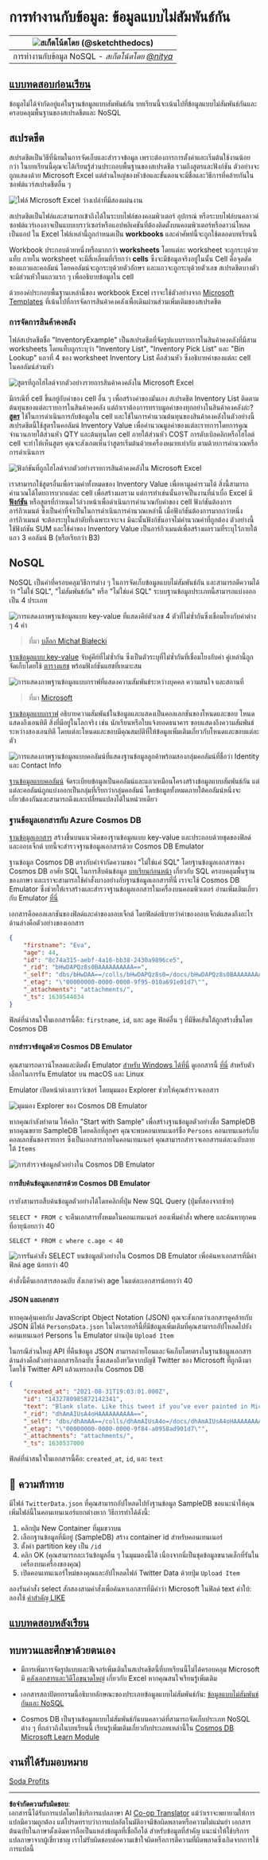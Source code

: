 <!--
CO_OP_TRANSLATOR_METADATA:
{
  "original_hash": "c182e87f9f80be7e7cdffc7b40bbfccf",
  "translation_date": "2025-09-05T21:25:32+00:00",
  "source_file": "2-Working-With-Data/06-non-relational/README.md",
  "language_code": "th"
}
-->
# การทำงานกับข้อมูล: ข้อมูลแบบไม่สัมพันธ์กัน

|![ สเก็ตโน้ตโดย [(@sketchthedocs)](https://sketchthedocs.dev) ](../../sketchnotes/06-NoSQL.png)|
|:---:|
|การทำงานกับข้อมูล NoSQL - _สเก็ตโน้ตโดย [@nitya](https://twitter.com/nitya)_ |

## [แบบทดสอบก่อนเรียน](https://ff-quizzes.netlify.app/en/ds/quiz/10)

ข้อมูลไม่ได้จำกัดอยู่แค่ในฐานข้อมูลแบบสัมพันธ์กัน บทเรียนนี้จะเน้นไปที่ข้อมูลแบบไม่สัมพันธ์กันและครอบคลุมพื้นฐานของสเปรดชีตและ NoSQL

## สเปรดชีต

สเปรดชีตเป็นวิธีที่นิยมในการจัดเก็บและสำรวจข้อมูล เพราะต้องการการตั้งค่าและเริ่มต้นใช้งานน้อยกว่า ในบทเรียนนี้คุณจะได้เรียนรู้ส่วนประกอบพื้นฐานของสเปรดชีต รวมถึงสูตรและฟังก์ชัน ตัวอย่างจะถูกแสดงด้วย Microsoft Excel แต่ส่วนใหญ่ของหัวข้อและขั้นตอนจะมีชื่อและวิธีการที่คล้ายกันในซอฟต์แวร์สเปรดชีตอื่น ๆ

![ไฟล์ Microsoft Excel ว่างเปล่าที่มีสองแผ่นงาน](../../../../2-Working-With-Data/06-non-relational/images/parts-of-spreadsheet.png)

สเปรดชีตเป็นไฟล์และสามารถเข้าถึงได้ในระบบไฟล์ของคอมพิวเตอร์ อุปกรณ์ หรือระบบไฟล์บนคลาวด์ ซอฟต์แวร์เองอาจเป็นแบบเบราว์เซอร์หรือแอปพลิเคชันที่ต้องติดตั้งบนคอมพิวเตอร์หรือดาวน์โหลดเป็นแอป ใน Excel ไฟล์เหล่านี้ถูกกำหนดเป็น **workbooks** และคำศัพท์นี้จะถูกใช้ตลอดบทเรียนนี้

Workbook ประกอบด้วยหนึ่งหรือมากกว่า **worksheets** โดยแต่ละ worksheet จะถูกระบุด้วยแท็บ ภายใน worksheet จะมีสี่เหลี่ยมที่เรียกว่า **cells** ซึ่งจะมีข้อมูลจริงอยู่ในนั้น Cell คือจุดตัดของแถวและคอลัมน์ โดยคอลัมน์จะถูกระบุด้วยตัวอักษร และแถวจะถูกระบุด้วยตัวเลข สเปรดชีตบางตัวจะมีส่วนหัวในแถวแรก ๆ เพื่ออธิบายข้อมูลใน cell

ด้วยองค์ประกอบพื้นฐานเหล่านี้ของ workbook Excel เราจะใช้ตัวอย่างจาก [Microsoft Templates](https://templates.office.com/) ที่เน้นไปที่การจัดการสินค้าคงคลังเพื่อเดินผ่านส่วนเพิ่มเติมของสเปรดชีต

### การจัดการสินค้าคงคลัง

ไฟล์สเปรดชีตชื่อ "InventoryExample" เป็นสเปรดชีตที่จัดรูปแบบรายการในสินค้าคงคลังที่มีสาม worksheets โดยแท็บถูกระบุว่า "Inventory List", "Inventory Pick List" และ "Bin Lookup" แถวที่ 4 ของ worksheet Inventory List คือส่วนหัว ซึ่งอธิบายค่าของแต่ละ cell ในคอลัมน์ส่วนหัว

![สูตรที่ถูกไฮไลต์จากตัวอย่างรายการสินค้าคงคลังใน Microsoft Excel](../../../../2-Working-With-Data/06-non-relational/images/formula-excel.png)

มีกรณีที่ cell ขึ้นอยู่กับค่าของ cell อื่น ๆ เพื่อสร้างค่าของมันเอง สเปรดชีต Inventory List ติดตามต้นทุนของแต่ละรายการในสินค้าคงคลัง แต่ถ้าเราต้องการทราบมูลค่าของทุกอย่างในสินค้าคงคลังล่ะ? [**สูตร**](https://support.microsoft.com/en-us/office/overview-of-formulas-34519a4e-1e8d-4f4b-84d4-d642c4f63263) ใช้ในการดำเนินการกับข้อมูลใน cell และใช้ในการคำนวณต้นทุนของสินค้าคงคลังในตัวอย่างนี้ สเปรดชีตนี้ใช้สูตรในคอลัมน์ Inventory Value เพื่อคำนวณมูลค่าของแต่ละรายการโดยการคูณจำนวนภายใต้ส่วนหัว QTY และต้นทุนโดย cell ภายใต้ส่วนหัว COST การดับเบิลคลิกหรือไฮไลต์ cell จะทำให้เห็นสูตร คุณจะสังเกตเห็นว่าสูตรเริ่มต้นด้วยเครื่องหมายเท่ากับ ตามด้วยการคำนวณหรือการดำเนินการ

![ฟังก์ชันที่ถูกไฮไลต์จากตัวอย่างรายการสินค้าคงคลังใน Microsoft Excel](../../../../2-Working-With-Data/06-non-relational/images/function-excel.png)

เราสามารถใช้สูตรอื่นเพื่อรวมค่าทั้งหมดของ Inventory Value เพื่อหามูลค่ารวมได้ สิ่งนี้สามารถคำนวณได้โดยการบวกแต่ละ cell เพื่อสร้างผลรวม แต่การทำเช่นนั้นอาจเป็นงานที่น่าเบื่อ Excel มี [**ฟังก์ชัน**](https://support.microsoft.com/en-us/office/sum-function-043e1c7d-7726-4e80-8f32-07b23e057f89) หรือสูตรที่กำหนดไว้ล่วงหน้าเพื่อดำเนินการคำนวณกับค่าของ cell ฟังก์ชันต้องการอาร์กิวเมนต์ ซึ่งเป็นค่าที่จำเป็นในการดำเนินการคำนวณเหล่านี้ เมื่อฟังก์ชันต้องการมากกว่าหนึ่งอาร์กิวเมนต์ จะต้องระบุในลำดับที่เฉพาะเจาะจง มิฉะนั้นฟังก์ชันอาจไม่คำนวณค่าที่ถูกต้อง ตัวอย่างนี้ใช้ฟังก์ชัน SUM และใช้ค่าของ Inventory Value เป็นอาร์กิวเมนต์เพื่อสร้างผลรวมที่ระบุไว้ภายใต้แถว 3 คอลัมน์ B (หรือเรียกว่า B3)

## NoSQL

NoSQL เป็นคำที่ครอบคลุมวิธีการต่าง ๆ ในการจัดเก็บข้อมูลแบบไม่สัมพันธ์กัน และสามารถตีความได้ว่า "ไม่ใช่ SQL", "ไม่สัมพันธ์กัน" หรือ "ไม่ใช่แค่ SQL" ระบบฐานข้อมูลประเภทนี้สามารถแบ่งออกเป็น 4 ประเภท

![การแสดงภาพฐานข้อมูลแบบ key-value ที่แสดงคีย์ตัวเลข 4 ตัวที่ไม่ซ้ำกันซึ่งเชื่อมโยงกับค่าต่าง ๆ 4 ค่า](../../../../2-Working-With-Data/06-non-relational/images/kv-db.png)
> ที่มา [บล็อก Michał Białecki](https://www.michalbialecki.com/2018/03/18/azure-cosmos-db-key-value-database-cloud/)

[ฐานข้อมูลแบบ key-value](https://docs.microsoft.com/en-us/azure/architecture/data-guide/big-data/non-relational-data#keyvalue-data-stores) จับคู่คีย์ที่ไม่ซ้ำกัน ซึ่งเป็นตัวระบุที่ไม่ซ้ำกันที่เชื่อมโยงกับค่า คู่เหล่านี้ถูกจัดเก็บโดยใช้ [ตารางแฮช](https://www.hackerearth.com/practice/data-structures/hash-tables/basics-of-hash-tables/tutorial/) พร้อมฟังก์ชันแฮชที่เหมาะสม

![การแสดงภาพฐานข้อมูลแบบกราฟที่แสดงความสัมพันธ์ระหว่างบุคคล ความสนใจ และสถานที่](../../../../2-Working-With-Data/06-non-relational/images/graph-db.png)
> ที่มา [Microsoft](https://docs.microsoft.com/en-us/azure/cosmos-db/graph/graph-introduction#graph-database-by-example)

[ฐานข้อมูลแบบกราฟ](https://docs.microsoft.com/en-us/azure/architecture/data-guide/big-data/non-relational-data#graph-data-stores) อธิบายความสัมพันธ์ในข้อมูลและแสดงเป็นคอลเลกชันของโหนดและขอบ โหนดแสดงถึงเอนทิตี สิ่งที่มีอยู่ในโลกจริง เช่น นักเรียนหรือใบแจ้งยอดธนาคาร ขอบแสดงถึงความสัมพันธ์ระหว่างสองเอนทิตี โดยแต่ละโหนดและขอบมีคุณสมบัติที่ให้ข้อมูลเพิ่มเติมเกี่ยวกับโหนดและขอบแต่ละตัว

![การแสดงภาพฐานข้อมูลแบบคอลัมน์ที่แสดงฐานข้อมูลลูกค้าพร้อมสองกลุ่มคอลัมน์ที่ชื่อว่า Identity และ Contact Info](../../../../2-Working-With-Data/06-non-relational/images/columnar-db.png)

[ฐานข้อมูลแบบคอลัมน์](https://docs.microsoft.com/en-us/azure/architecture/data-guide/big-data/non-relational-data#columnar-data-stores) จัดระเบียบข้อมูลเป็นคอลัมน์และแถวเหมือนโครงสร้างข้อมูลแบบสัมพันธ์กัน แต่แต่ละคอลัมน์ถูกแบ่งออกเป็นกลุ่มที่เรียกว่ากลุ่มคอลัมน์ โดยข้อมูลทั้งหมดภายใต้คอลัมน์หนึ่งจะเกี่ยวข้องกันและสามารถดึงและเปลี่ยนแปลงได้ในหน่วยเดียว

### ฐานข้อมูลเอกสารกับ Azure Cosmos DB

[ฐานข้อมูลเอกสาร](https://docs.microsoft.com/en-us/azure/architecture/data-guide/big-data/non-relational-data#document-data-stores) สร้างขึ้นบนแนวคิดของฐานข้อมูลแบบ key-value และประกอบด้วยชุดของฟิลด์และออบเจ็กต์ บทนี้จะสำรวจฐานข้อมูลเอกสารด้วย Cosmos DB Emulator

ฐานข้อมูล Cosmos DB ตรงกับคำจำกัดความของ "ไม่ใช่แค่ SQL" โดยฐานข้อมูลเอกสารของ Cosmos DB อาศัย SQL ในการสืบค้นข้อมูล [บทเรียนก่อนหน้า](../05-relational-databases/README.md) เกี่ยวกับ SQL ครอบคลุมพื้นฐานของภาษา และเราจะสามารถใช้คำสั่งบางอย่างกับฐานข้อมูลเอกสารที่นี่ เราจะใช้ Cosmos DB Emulator ซึ่งช่วยให้เราสร้างและสำรวจฐานข้อมูลเอกสารในเครื่องบนคอมพิวเตอร์ อ่านเพิ่มเติมเกี่ยวกับ Emulator [ที่นี่](https://docs.microsoft.com/en-us/azure/cosmos-db/local-emulator?tabs=ssl-netstd21)

เอกสารคือคอลเลกชันของฟิลด์และค่าของออบเจ็กต์ โดยฟิลด์อธิบายว่าค่าของออบเจ็กต์แสดงถึงอะไร ด้านล่างคือตัวอย่างของเอกสาร

```json
{
    "firstname": "Eva",
    "age": 44,
    "id": "8c74a315-aebf-4a16-bb38-2430a9896ce5",
    "_rid": "bHwDAPQz8s0BAAAAAAAAAA==",
    "_self": "dbs/bHwDAA==/colls/bHwDAPQz8s0=/docs/bHwDAPQz8s0BAAAAAAAAAA==/",
    "_etag": "\"00000000-0000-0000-9f95-010a691e01d7\"",
    "_attachments": "attachments/",
    "_ts": 1630544034
}
```

ฟิลด์ที่น่าสนใจในเอกสารนี้คือ: `firstname`, `id`, และ `age` ฟิลด์อื่น ๆ ที่มีขีดเส้นใต้ถูกสร้างขึ้นโดย Cosmos DB

#### การสำรวจข้อมูลด้วย Cosmos DB Emulator

คุณสามารถดาวน์โหลดและติดตั้ง Emulator [สำหรับ Windows ได้ที่นี่](https://aka.ms/cosmosdb-emulator) ดูเอกสารนี้ [ที่นี่](https://docs.microsoft.com/en-us/azure/cosmos-db/local-emulator?tabs=ssl-netstd21#run-on-linux-macos) สำหรับตัวเลือกในการรัน Emulator บน macOS และ Linux

Emulator เปิดหน้าต่างเบราว์เซอร์ โดยมุมมอง Explorer ช่วยให้คุณสำรวจเอกสาร

![มุมมอง Explorer ของ Cosmos DB Emulator](../../../../2-Working-With-Data/06-non-relational/images/cosmosdb-emulator-explorer.png)

หากคุณกำลังทำตาม ให้คลิก "Start with Sample" เพื่อสร้างฐานข้อมูลตัวอย่างชื่อ SampleDB หากคุณขยาย SampleDB โดยคลิกที่ลูกศร คุณจะพบคอนเทนเนอร์ชื่อ `Persons` คอนเทนเนอร์เก็บคอลเลกชันของรายการ ซึ่งเป็นเอกสารภายในคอนเทนเนอร์ คุณสามารถสำรวจเอกสารแต่ละฉบับภายใต้ `Items`

![การสำรวจข้อมูลตัวอย่างใน Cosmos DB Emulator](../../../../2-Working-With-Data/06-non-relational/images/cosmosdb-emulator-persons.png)

#### การสืบค้นข้อมูลเอกสารด้วย Cosmos DB Emulator

เรายังสามารถสืบค้นข้อมูลตัวอย่างได้โดยคลิกที่ปุ่ม New SQL Query (ปุ่มที่สองจากซ้าย)

`SELECT * FROM c` จะคืนเอกสารทั้งหมดในคอนเทนเนอร์ ลองเพิ่มคำสั่ง where และค้นหาทุกคนที่อายุน้อยกว่า 40

`SELECT * FROM c where c.age < 40`

![การรันคำสั่ง SELECT บนข้อมูลตัวอย่างใน Cosmos DB Emulator เพื่อค้นหาเอกสารที่มีค่าฟิลด์ age น้อยกว่า 40](../../../../2-Working-With-Data/06-non-relational/images/cosmosdb-emulator-persons-query.png)

คำสั่งนี้คืนเอกสารสองฉบับ สังเกตว่าค่า age ในแต่ละเอกสารน้อยกว่า 40

#### JSON และเอกสาร

หากคุณคุ้นเคยกับ JavaScript Object Notation (JSON) คุณจะสังเกตว่าเอกสารดูคล้ายกับ JSON มีไฟล์ `PersonsData.json` ในไดเรกทอรีนี้ที่มีข้อมูลเพิ่มเติมที่คุณสามารถอัปโหลดไปยังคอนเทนเนอร์ Persons ใน Emulator ผ่านปุ่ม `Upload Item`

ในกรณีส่วนใหญ่ API ที่คืนข้อมูล JSON สามารถถ่ายโอนและจัดเก็บโดยตรงในฐานข้อมูลเอกสาร ด้านล่างคือตัวอย่างเอกสารอีกฉบับ ซึ่งแสดงถึงทวีตจากบัญชี Twitter ของ Microsoft ที่ถูกดึงมาโดยใช้ Twitter API แล้วแทรกลงใน Cosmos DB

```json
{
    "created_at": "2021-08-31T19:03:01.000Z",
    "id": "1432780985872142341",
    "text": "Blank slate. Like this tweet if you’ve ever painted in Microsoft Paint before. https://t.co/cFeEs8eOPK",
    "_rid": "dhAmAIUsA4oHAAAAAAAAAA==",
    "_self": "dbs/dhAmAA==/colls/dhAmAIUsA4o=/docs/dhAmAIUsA4oHAAAAAAAAAA==/",
    "_etag": "\"00000000-0000-0000-9f84-a0958ad901d7\"",
    "_attachments": "attachments/",
    "_ts": 1630537000
```

ฟิลด์ที่น่าสนใจในเอกสารนี้คือ: `created_at`, `id`, และ `text`

## 🚀 ความท้าทาย

มีไฟล์ `TwitterData.json` ที่คุณสามารถอัปโหลดไปยังฐานข้อมูล SampleDB ขอแนะนำให้คุณเพิ่มไฟล์นี้ในคอนเทนเนอร์แยกต่างหาก วิธีการทำได้ดังนี้:

1. คลิกปุ่ม New Container ที่มุมขวาบน
1. เลือกฐานข้อมูลที่มีอยู่ (SampleDB) สร้าง container id สำหรับคอนเทนเนอร์
1. ตั้งค่า partition key เป็น `/id`
1. คลิก OK (คุณสามารถละเว้นข้อมูลอื่น ๆ ในมุมมองนี้ได้ เนื่องจากนี่เป็นชุดข้อมูลขนาดเล็กที่รันในเครื่องบนเครื่องของคุณ)
1. เปิดคอนเทนเนอร์ใหม่ของคุณและอัปโหลดไฟล์ Twitter Data ด้วยปุ่ม `Upload Item`

ลองรันคำสั่ง select สักสองสามคำสั่งเพื่อค้นหาเอกสารที่มีคำว่า Microsoft ในฟิลด์ text คำใบ้: ลองใช้ [คำสำคัญ LIKE](https://docs.microsoft.com/en-us/azure/cosmos-db/sql/sql-query-keywords#using-like-with-the--wildcard-character)

## [แบบทดสอบหลังเรียน](https://ff-quizzes.netlify.app/en/ds/quiz/11)

## ทบทวนและศึกษาด้วยตนเอง

- มีการเพิ่มการจัดรูปแบบและฟีเจอร์เพิ่มเติมในสเปรดชีตนี้ที่บทเรียนนี้ไม่ได้ครอบคลุม Microsoft มี [คลังเอกสารและวิดีโอขนาดใหญ่](https://support.microsoft.com/excel) เกี่ยวกับ Excel หากคุณสนใจเรียนรู้เพิ่มเติม

- เอกสารสถาปัตยกรรมนี้อธิบายลักษณะของประเภทข้อมูลแบบไม่สัมพันธ์กัน: [ข้อมูลแบบไม่สัมพันธ์กันและ NoSQL](https://docs.microsoft.com/en-us/azure/architecture/data-guide/big-data/non-relational-data)

- Cosmos DB เป็นฐานข้อมูลแบบไม่สัมพันธ์กันบนคลาวด์ที่สามารถจัดเก็บประเภท NoSQL ต่าง ๆ ที่กล่าวถึงในบทเรียนนี้ เรียนรู้เพิ่มเติมเกี่ยวกับประเภทเหล่านี้ใน [Cosmos DB Microsoft Learn Module](https://docs.microsoft.com/en-us/learn/paths/work-with-nosql-data-in-azure-cosmos-db/)

## งานที่ได้รับมอบหมาย

[Soda Profits](assignment.md)

---

**ข้อจำกัดความรับผิดชอบ**:  
เอกสารนี้ได้รับการแปลโดยใช้บริการแปลภาษา AI [Co-op Translator](https://github.com/Azure/co-op-translator) แม้ว่าเราจะพยายามให้การแปลมีความถูกต้อง แต่โปรดทราบว่าการแปลอัตโนมัติอาจมีข้อผิดพลาดหรือความไม่แม่นยำ เอกสารต้นฉบับในภาษาดั้งเดิมควรถือเป็นแหล่งข้อมูลที่เชื่อถือได้ สำหรับข้อมูลที่สำคัญ แนะนำให้ใช้บริการแปลภาษาจากผู้เชี่ยวชาญ เราไม่รับผิดชอบต่อความเข้าใจผิดหรือการตีความที่ผิดพลาดซึ่งเกิดจากการใช้การแปลนี้